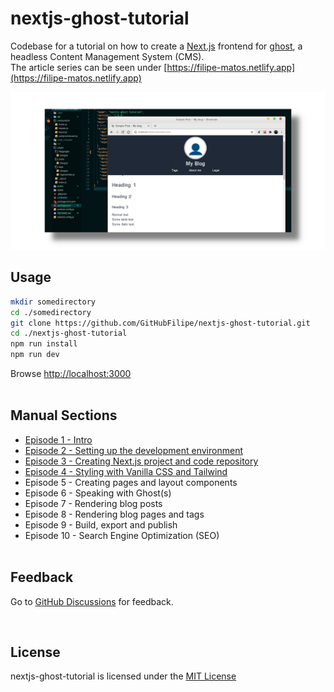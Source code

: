 # nextjs-ghost-tutorial
Codebase for a tutorial on how to create a [Next.js](https://nextjs.org/) frontend for [ghost](https://ghost.org/), a headless Content Management System (CMS).<br/>
The article series can be seen under [https://filipe-matos.netlify.app](https://filipe-matos.netlify.app)


![](./public/github_socialpreview_nextjs-ghost-tutorial_1.png)

## Usage

```bash
mkdir somedirectory
cd ./somedirectory
git clone https://github.com/GitHubFilipe/nextjs-ghost-tutorial.git
cd ./nextjs-ghost-tutorial
npm run install
npm run dev
```

Browse [http://localhost:3000](http://localhost:3000) 
<br/><br/>

## Manual Sections

* [Episode 1 - Intro](https://filipe-matos.netlify.app/posts/nextjs-ghost-1-intro)
* [Episode 2 - Setting up the development environment](https://filipe-matos.netlify.app/posts/nextjs-ghost-2-setup-dev-env)
* [Episode 3 - Creating Next.js project and code repository](https://filipe-matos.netlify.app/posts/nextjs-ghost-3-create-nextjs-project)
* [Episode 4 - Styling with Vanilla CSS and Tailwind](https://filipe-matos.netlify.app/posts/nextjs-ghost-4-style-with-css-and-tailwind)
* Episode 5 - Creating pages and layout components
* Episode 6 - Speaking with Ghost(s)
* Episode 7 - Rendering blog posts
* Episode 8 - Rendering blog pages and tags
* Episode 9 - Build, export and publish
* Episode 10 - Search Engine Optimization (SEO)
<br/><br/>

## Feedback

Go to [GitHub Discussions](https://github.com/GitHubFilipe/nextjs-ghost-tutorial/discussions) for feedback.


<br/>

## License
nextjs-ghost-tutorial is licensed under the [MIT License](LICENSE)